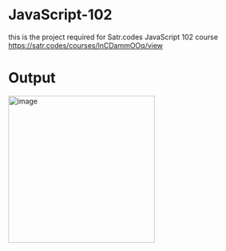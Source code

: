 # JavaScript-102
this is the project required for Satr.codes JavaScript 102 course
https://satr.codes/courses/lnCDammOOq/view

# Output

<img width="293" alt="image" src="https://github.com/maha-97/JavaScript-102/assets/117430821/88db7e8c-cdf5-4de6-b000-b6bdc7fb12d4">
